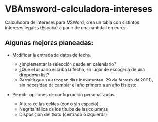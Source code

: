 # VBAmsword-calculadora-intereses
Calculadora de intereses para MSWord, crea un tabla con distintos intereses legales (España) a partir de una cantidad en euros.

## Algunas mejoras planeadas:
- Modificar la entrada de datos de fecha.
  - ¿Implementar la selección desde un calendario?
  - ¿Que el usuario escriba la fecha, en lugar de escogerla de una dropdown list?
  - Permitir que se escogan días inexistentes (29 de febrero de 2001), sin necesidad de cambiar el año primero a un año bisiesto.

- Permitir opciones de configuración personalizadas
  - Altura de las celdas (con o sin espacio)
  - Negrita/itálica de los títulos de las columnas
  - Disposición del texto (centrado o izquierda)

